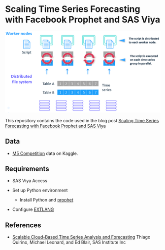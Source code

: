 # Scaling Time Series Forecasting with Facebook Prophet and SAS Viya

![EXTLANG](img/extlang_schema.png)


This repository contains the code used in the blog post [Scaling Time Series Forecasting with Facebook Prophet and SAS Viya](https://pyviya.com/scale-forecast-prophet-viya/)

## Data

- [M5 Competition](https://www.kaggle.com/c/m5-forecasting-accuracy) data on Kaggle.

## Requirements

- SAS Viya Access

- Set up Python environment
    - Install Python and [prophet](https://facebook.github.io/prophet/)

- Configure [EXTLANG](https://go.documentation.sas.com/?cdcId=pgmsascdc&cdcVersion=9.4_3.5&docsetId=castsp&docsetTarget=castsp_extlang_sect001.htm&locale=en)

## References

- [Scalable Cloud-Based Time Series Analysis and Forecasting](https://www.sas.com/content/dam/SAS/support/en/sas-global-forum-proceedings/2018/2027-2018.pdf) Thiago Quirino, Michael Leonard, and Ed Blair, SAS Institute Inc
